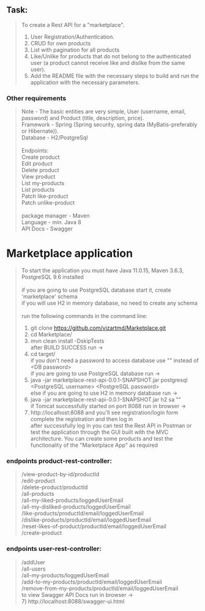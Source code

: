 ## Task:
> To create a Rest API for a "marketplace".
> 1. User Registration/Authentication.
> 2. CRUD for own products
> 3. List with pagination for all products
> 4. Like/Unlike for products that do not belong to the authenticated user (a product cannot receive like and dislike from the same user).
> 5. Add the README file with the necessary steps to build and run the application with the necessary parameters.

### Other requirements
> Note - The basic entities are very simple, User (username, email, password) and Product (title, description, price).<br />
> Framework - Spring (Spring security, spring data (MyBatis-preferably or Hibernate)).<br />
> Database - H2/PostgreSql<br />
><br />
> Endpoints:<br />
> Create product<br />
> Edit product<br />
> Delete product<br />
> View product<br />
> List my-products<br />
> List products<br />
> Patch like-product<br />
> Patch unlike-product<br />
><br />
> package manager - Maven<br />
> Language - min. Java 8<br />
> API Docs - Swagger<br />

# Marketplace application
> To start the application you must have Java 11.0.15, Maven 3.6.3, PostgreSQL 9.6 installed<br /><br />
> if you are going to use PostgreSQL database start it, create 'marketplace' schema<br />
> if you will use H2 in memory database, no need to create any schema<br /><br />
> run the following commands in the command line:<br />
> 1) git clone https://github.com/vizartmd/Marketplace.git<br />
> 2) cd Marketplace/<br />
> 3) mvn clean install -DskipTests<br />
> after BUILD SUCCESS run -><br />
> 4) cd target/<br />
> if you don't need a password to access database use "" instead of \<DB password\><br />
> if you are going to use PostgreSQL database run -><br />
> 5) java -jar marketplace-rest-api-0.0.1-SNAPSHOT.jar postgresql \<PostgreSQL username\> \<PostgreSQL password\><br />
> else if you are going to use H2 in memory database run -><br />
> 5) java -jar marketplace-rest-api-0.0.1-SNAPSHOT.jar h2 sa ""<br />
> if Tomcat successfully started on port 8088 run in browser -><br />
> 6) http://localhost:8088 and you'll see registration/login form<br />
> complete the registration and then log in<br />
> after successfully log in you can test the Rest API in Postman or test the application through the GUI built with the MVC architecture. You can create some products and test the functionality of the "Marketplace App" as required<br />
### endpoints product-rest-controller:<br />
> /view-product-by-id/productId<br />
> /edit-product<br />
> /delete-product/productId<br />
> /all-products<br />
> /all-my-liked-products/loggedUserEmail<br />
> /all-my-disliked-products/loggedUserEmail<br />
> /like-products/productId/email/loggedUserEmail<br />
> /dislike-products/productId/email/loggedUserEmail<br />
> /reset-likes-of-product/productId/email/loggedUserEmail<br />
> /create-product<br />
### endpoints user-rest-controller:<br />
> /addUser<br />
> /all-users<br />
> /all-my-products/loggedUserEmail<br />
> /add-to-my-products/productId/email/loggedUserEmail<br />
> /remove-from-my-products/productId/email/loggedUserEmail<br />
> to view Swagger API Docs run in browser -><br />
> 7) http://localhost:8088/swagger-ui.html